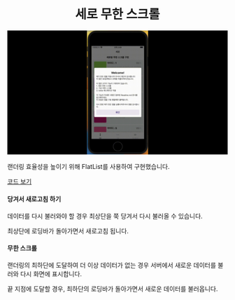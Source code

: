 <h1 align='center'>세로 무한 스크롤</h1>
<img src='../assets/video/vertical.gif'/>

<p>랜더링 효율성을 높이기 위해 FlatList를 사용하여 구현했습니다.</p>

[코드 보기](../pages/vertical/index.tsx)

#### 당겨서 새로고침 하기
<p>데이터를 다시 불러와야 할 경우 최상단을 쭉 당겨서 다시 불러올 수 있습니다.</p>
<p>최상단에 로딩바가 돌아가면서 새로고침 됩니다.</p>

#### 무한 스크롤
<p>랜더링의 최하단에 도달하여 더 이상 데이터가 없는 경우 서버에서 새로운 데이터를 불러와 다시 화면에 표시합니다.</p>
<p>끝 지점에 도달할 경우, 최하단의 로딩바가 돌아가면서 새로운 데이터를 불러옵니다.</p>